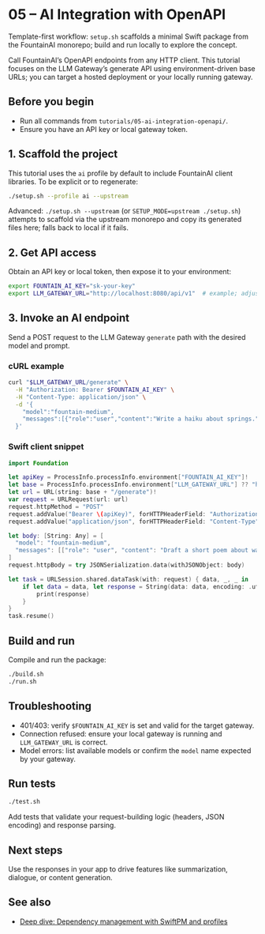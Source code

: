 # 05 – AI Integration with OpenAPI

Template-first workflow: `setup.sh` scaffolds a minimal Swift package from the FountainAI monorepo; build and run locally to explore the concept.

Call FountainAI’s OpenAPI endpoints from any HTTP client. This tutorial focuses on the LLM Gateway’s generate API using environment-driven base URLs; you can target a hosted deployment or your locally running gateway.

## Before you begin
- Run all commands from `tutorials/05-ai-integration-openapi/`.
- Ensure you have an API key or local gateway token.

## 1. Scaffold the project
This tutorial uses the `ai` profile by default to include FountainAI client libraries. To be explicit or to regenerate:

```bash
./setup.sh --profile ai --upstream
```

Advanced: `./setup.sh --upstream` (or `SETUP_MODE=upstream ./setup.sh`) attempts to scaffold via the upstream monorepo and copy its generated files here; falls back to local if it fails.

## 2. Get API access
Obtain an API key or local token, then expose it to your environment:

```bash
export FOUNTAIN_AI_KEY="sk-your-key"
export LLM_GATEWAY_URL="http://localhost:8080/api/v1"  # example; adjust as needed
```

## 3. Invoke an AI endpoint
Send a POST request to the LLM Gateway `generate` path with the desired model and prompt.

### cURL example

```bash
curl "$LLM_GATEWAY_URL/generate" \
  -H "Authorization: Bearer $FOUNTAIN_AI_KEY" \
  -H "Content-Type: application/json" \
  -d '{
    "model":"fountain-medium",
    "messages":[{"role":"user","content":"Write a haiku about springs."}]
  }'
```

### Swift client snippet

```swift
import Foundation

let apiKey = ProcessInfo.processInfo.environment["FOUNTAIN_AI_KEY"]!
let base = ProcessInfo.processInfo.environment["LLM_GATEWAY_URL"] ?? "http://localhost:8080/api/v1"
let url = URL(string: base + "/generate")!
var request = URLRequest(url: url)
request.httpMethod = "POST"
request.addValue("Bearer \(apiKey)", forHTTPHeaderField: "Authorization")
request.addValue("application/json", forHTTPHeaderField: "Content-Type")

let body: [String: Any] = [
  "model": "fountain-medium",
  "messages": [["role": "user", "content": "Draft a short poem about waterfalls."]]
]
request.httpBody = try JSONSerialization.data(withJSONObject: body)

let task = URLSession.shared.dataTask(with: request) { data, _, _ in
    if let data = data, let response = String(data: data, encoding: .utf8) {
        print(response)
    }
}
task.resume()
```

## Build and run
Compile and run the package:

```bash
./build.sh
./run.sh
```

## Troubleshooting
- 401/403: verify `$FOUNTAIN_AI_KEY` is set and valid for the target gateway.
- Connection refused: ensure your local gateway is running and `LLM_GATEWAY_URL` is correct.
- Model errors: list available models or confirm the `model` name expected by your gateway.

## Run tests
```bash
./test.sh
```
Add tests that validate your request-building logic (headers, JSON encoding) and response parsing.

## Next steps
Use the responses in your app to drive features like summarization, dialogue, or content generation.

## See also
- [Deep dive: Dependency management with SwiftPM and profiles](../../docs/dependency-management-deep-dive.md)
